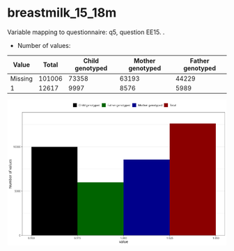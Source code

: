 # breastmilk_15_18m
Variable mapping to questionnaire: q5, question EE15.
.
- Number of values:

| Value | Total | Child genotyped | Mother genotyped | Father genotyped |
| ----- | ----- | --------------- | ---------------- | ---------------- |
| Missing | 101006 | 73358 | 63193 | 44229 |
| 1 | 12617 | 9997 | 8576 |5989 |



![](breastmilk_15_18m_n.png)



